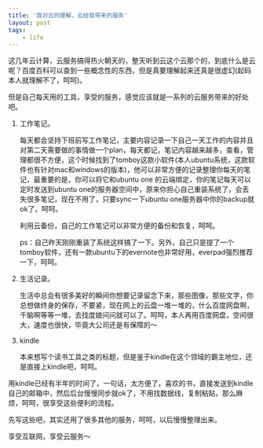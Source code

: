 ```yaml
---
title: '我对云的理解，云给我带来的服务'
layout: post
tags:
    - life
---
```



这几年云计算，云服务搞得热火朝天的，整天听到云这个云那个的，到底什么是云呢？百度百科可以查到一些概念性的东西，但是真要理解起来还真是很虚幻(起码本人就理解不了，呵呵)。

但是自己每天用的工具，享受的服务，感觉应该就是一系列的云服务带来的好处吧。

1. 工作笔记。

    每天都会坚持下班前写工作笔记，主要内容记录一下自己一天工作的内容并且对第二天需要做的事情做一个plan，每天都记，笔记内容越来越多，查看，管理都很不方便，这个时候找到了tomboy这款小软件(本人ubuntu系统，这款软件也有针对mac和windows的版本)，他可以非常方便的记录整理你每天的笔记，最重要的是，你可以将它和ubuntu one 的云端绑定，你的笔记每天可以定时发送到ubuntu one的服务器空间中，原来你担心自己重装系统了，会丢失很多笔记，现在不用了，只要sync一下ubuntu one服务器中你的backup就ok了，呵呵。

    利用云备份，自己的工作笔记可以非常方便的备份和恢复，呵呵。

    ps：自己昨天刚刚重装了系统这样搞了一下。另外，自己只是提了一个tomboy软件，还有一款ubuntu下的evernote也非常好用，everpad强烈推荐一下，呵呵。

2. 生活记录。

    生活中总会有很多美好的瞬间你想要记录留念下来，那些图像，那些文字，你总想做终身的保存，不要紧，现在网上的云盘一堆一堆的，什么百度网盘啊，千脑啊等等一堆，去找度娘问问就可以了。呵呵，本人再用百度网盘，空间很大，速度也很快，毕竟大公司还是有保障的～

 3. kindle

    本来想写个读书工具之类的标题，但是鉴于kindle在这个领域的霸主地位，还是直接上kindle吧，呵呵。

用kindle已经有半年的时间了，一句话，太方便了。喜欢的书，直接发送到kindle自己的邮箱中，然后后台慢慢同步就ok了，不用找数据线，复制粘贴，那么麻烦，呵呵，很享受这些便利的流程。

 

先写这些吧，其实还用了很多其他的服务，呵呵，以后慢慢整理出来。

享受互联网，享受云服务～
